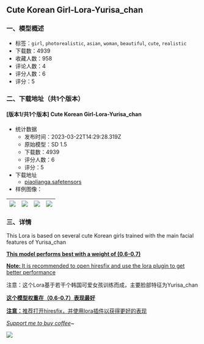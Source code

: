 ## Cute Korean Girl-Lora-Yurisa_chan
### 一、模型概述

- 标签：`girl`, `photorealistic`, `asian`, `woman`, `beautiful`, `cute`, `realistic`
- 下载数：4939
- 收藏人数：958
- 评论人数：4
- 评分人数：6
- 评分：5

### 二、下载地址（共1个版本）

#### [版本1/共1个版本] Cute Korean Girl-Lora-Yurisa_chan

- 统计数据
  - 发布时间：2023-03-22T14:29:28.319Z
  - 原始模型：SD 1.5
  - 下载数：4939
  - 评分人数：6
  - 评分：5
- 下载地址
  - [piaolianga.safetensors](https://civitai.com/api/download/models/26914)
- 样例图像：

| <img src="https://image.civitai.com/xG1nkqKTMzGDvpLrqFT7WA/c935065e-bdc7-4568-8ed6-970844a1c700/width=450/296509.jpeg" /> | <img src="https://image.civitai.com/xG1nkqKTMzGDvpLrqFT7WA/4ffee1a3-0859-437b-c557-fc8294a45b00/width=450/296502.jpeg" /> | <img src="https://image.civitai.com/xG1nkqKTMzGDvpLrqFT7WA/fcd03c97-21aa-4ccf-609c-d0f3880a2700/width=450/296514.jpeg" /> | <img src="https://image.civitai.com/xG1nkqKTMzGDvpLrqFT7WA/d6526f1c-ee6d-475d-f61d-071567a19e00/width=450/296511.jpeg" /> |
| ---- | ---- | ---- | ---- |


### 三、详情
<p>This Lora is based on several cute Korean girls trained with the main facial features of Yurisa_chan</p><p></p><p><strong><u>This model performs best with a weight of (0.6-0.7)</u></strong></p><p><strong><u>Note: </u></strong><u>It is recommended to open hiresfix and use the lora plugin to get better performance</u></p><p></p><p>注意：这个Lora基于若干个韩国可爱女孩训练而成，主要脸部特征为Yurisa_chan</p><p><strong><u>这个模型权重在（0.6-0.7）表现最好</u></strong></p><p><strong><u>注意：</u></strong><u>推荐打开hiresfix，并使用lora插件以获得更好的表现</u></p><p></p><p><a rel="ugc" href="paypal.me/Sliom"><em>Support me to buy coffee</em></a><em>~</em></p><img src="https://imagecache.civitai.com/xG1nkqKTMzGDvpLrqFT7WA/76c7d909-3472-43d0-0e34-68bd6326c200/width=525/76c7d909-3472-43d0-0e34-68bd6326c200" />